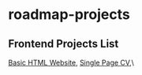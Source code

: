 # roadmap-projects

## Frontend Projects List

[Basic HTML Website](https://roadmap.sh/projects/basic-html-website), [Single Page CV](https://roadmap.sh/projects/single-page-cv),\

